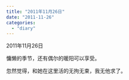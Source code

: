 ```yaml
---
title: "2011年11月26日"
date: "2011-11-26"
categories: 
  - "diary"
---
```


2011年11月26日

慵懒的季节，还有偶尔的暖阳可以享受。

忽然觉得，和她在这里活的无拘无束，我无他求了。
